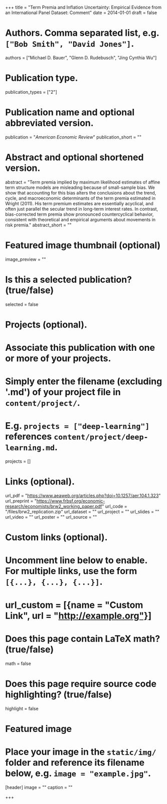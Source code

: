 +++
title = "Term Premia and Inflation Uncertainty: Empirical Evidence from an International Panel Dataset: Comment"
date = 2014-01-01
draft = false

# Authors. Comma separated list, e.g. `["Bob Smith", "David Jones"]`.
authors = ["Michael D. Bauer", "Glenn D. Rudebusch", "Jing Cynthia Wu"]

# Publication type.
publication_types = ["2"]

# Publication name and optional abbreviated version.
publication = "*American Economic Review*"
publication_short = ""

# Abstract and optional shortened version.
abstract = "Term premia implied by maximum likelihood estimates of affine term structure models are misleading because of small-sample bias. We show that accounting for this bias alters the conclusions about the trend, cycle, and macroeconomic determinants of the term premia estimated in Wright (2011). His term premium estimates are essentially acyclical, and often just parallel the secular trend in long-term interest rates. In contrast, bias-corrected term premia show pronounced countercyclical behavior, consistent with theoretical and empirical arguments about movements in risk premia."
abstract_short = ""

# Featured image thumbnail (optional)
image_preview = ""

# Is this a selected publication? (true/false)
selected = false

# Projects (optional).
#   Associate this publication with one or more of your projects.
#   Simply enter the filename (excluding '.md') of your project file in `content/project/`.
#   E.g. `projects = ["deep-learning"]` references `content/project/deep-learning.md`.
projects = []

# Links (optional).
url_pdf = "https://www.aeaweb.org/articles.php?doi=10.1257/aer.104.1.323"
url_preprint = "https://www.frbsf.org/economic-research/economists/brw2_working_paper.pdf"
url_code = "/files/brw2_replication.zip"
url_dataset = ""
url_project = ""
url_slides = ""
url_video = ""
url_poster = ""
url_source = ""

# Custom links (optional).
#   Uncomment line below to enable. For multiple links, use the form `[{...}, {...}, {...}]`.
# url_custom = [{name = "Custom Link", url = "http://example.org"}]

# Does this page contain LaTeX math? (true/false)
math = false

# Does this page require source code highlighting? (true/false)
highlight = false

# Featured image
# Place your image in the `static/img/` folder and reference its filename below, e.g. `image = "example.jpg"`.
[header]
image = ""
caption = ""

+++
